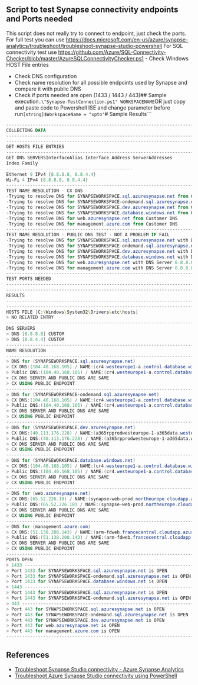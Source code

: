 ## Script to test Synapse connectivity endpoints and Ports needed

This script does not really try to connect to endpoint, just check the ports. For full test you can use https://docs.microsoft.com/en-us/azure/synapse-analytics/troubleshoot/troubleshoot-synapse-studio-powershell
For SQL connectivity test use https://github.com/Azure/SQL-Connectivity-Checker/blob/master/AzureSQLConnectivityChecker.ps1 - Check Windows HOST File entries
- Check DNS configuration
- Check name resolution for all possible endpoints used by Synapse and compare it with public DNS
- Check if ports needed are open (1433 / 1443 / 443)## Sample execution```
.\"Synapse-TestConnection.ps1" WORKSPACENAME
```OR just copy and paste code to Powershell ISE and change parameter before run```
[string]$WorkspaceName = "xpto"
```# Sample Results```
```powershell
------------------------------------------------------------------------------
COLLECTING DATA
------------------------------------------------------------------------------
----------------------------------------------------------------------------
GET HOSTS FILE ENTRIES
----------------------------------------------------------------------------
GET DNS SERVERSInterfaceAlias Interface Address ServerAddresses
Index Family
-------------- --------- ------- ---------------
Ethernet 9 IPv4 {8.8.8.8, 8.8.4.4}
Wi-Fi 4 IPv4 {8.8.8.8, 8.8.4.4}
----------------------------------------------------------------------------
TEST NAME RESOLUTION - CX DNS
-Trying to resolve DNS for SYNAPSEWORKSPACE.sql.azuresynapse.net from Customer DNS
-Trying to resolve DNS for SYNAPSEWORKSPACE-ondemand.sql.azuresynapse.net from Customer DNS
-Trying to resolve DNS for SYNAPSEWORKSPACE.dev.azuresynapse.net from Customer DNS
-Trying to resolve DNS for SYNAPSEWORKSPACE.database.windows.net from Customer DNS
-Trying to resolve DNS for web.azuresynapse.net from Customer DNS
-Trying to resolve DNS for management.azure.com from Customer DNS
----------------------------------------------------------------------------
TEST NAME RESOLUTION - PUBLIC DNS TEST - NOT A PROBLEM IF FAIL
-Trying to resolve DNS for SYNAPSEWORKSPACE.sql.azuresynapse.net with DNS Server 8.8.8.8
-Trying to resolve DNS for SYNAPSEWORKSPACE-ondemand.sql.azuresynapse.net with DNS Server 8.8.8.8
-Trying to resolve DNS for SYNAPSEWORKSPACE.dev.azuresynapse.net with DNS Server 8.8.8.8
-Trying to resolve DNS for SYNAPSEWORKSPACE.database.windows.net with DNS Server 8.8.8.8
-Trying to resolve DNS for web.azuresynapse.net with DNS Server 8.8.8.8
-Trying to resolve DNS for management.azure.com with DNS Server 8.8.8.8
----------------------------------------------------------------------------
TEST PORTS NEEDED
----------------------------------------------------------------------------
------------------------------------------------------------------------------
RESULTS
------------------------------------------------------------------------------
----------------------------------------------------------------------------
HOSTS FILE [C:\Windows\System32\Drivers\etc\hosts]
> NO RELATED ENTRY
----------------------------------------------------------------------------
DNS SERVERS
> DNS [8.8.8.8] CUSTOM
> DNS [8.8.4.4] CUSTOM
----------------------------------------------------------------------------
NAME RESOLUTION
----------------------------------------------------------------------------
> DNS for (SYNAPSEWORKSPACE.sql.azuresynapse.net)
> CX DNS:(104.40.168.105) / NAME:(cr4.westeurope1-a.control.database.windows.net)
> Public DNS:(104.40.168.105) / NAME:(cr4.westeurope1-a.control.database.windows.net)
> CX DNS SERVER AND PUBLIC DNS ARE SAME
> CX USING PUBLIC ENDPOINT
----------------------------------------------------------------------------
> DNS for (SYNAPSEWORKSPACE-ondemand.sql.azuresynapse.net)
> CX DNS:(104.40.168.105) / NAME:(cr4.westeurope1-a.control.database.windows.net)
> Public DNS:(104.40.168.105) / NAME:(cr4.westeurope1-a.control.database.windows.net)
> CX DNS SERVER AND PUBLIC DNS ARE SAME
> CX USING PUBLIC ENDPOINT
----------------------------------------------------------------------------
> DNS for (SYNAPSEWORKSPACE.dev.azuresynapse.net)
> CX DNS:(40.113.176.228) / NAME:(a365rpprodwesteurope-1-a365data.westeurope.cloudapp.azure.com)
> Public DNS:(40.113.176.228) / NAME:(a365rpprodwesteurope-1-a365data.westeurope.cloudapp.azure.com)
> CX DNS SERVER AND PUBLIC DNS ARE SAME
> CX USING PUBLIC ENDPOINT
----------------------------------------------------------------------------
> DNS for (SYNAPSEWORKSPACE.database.windows.net)
> CX DNS:(104.40.168.105) / NAME:(cr4.westeurope1-a.control.database.windows.net)
> Public DNS:(104.40.168.105) / NAME:(cr4.westeurope1-a.control.database.windows.net)
> CX DNS SERVER AND PUBLIC DNS ARE SAME
> CX USING PUBLIC ENDPOINT
----------------------------------------------------------------------------
> DNS for (web.azuresynapse.net)
> CX DNS:(65.52.226.18) / NAME:(synapse-web-prod.northeurope.cloudapp.azure.com)
> Public DNS:(65.52.226.18) / NAME:(synapse-web-prod.northeurope.cloudapp.azure.com)
> CX DNS SERVER AND PUBLIC DNS ARE SAME
> CX USING PUBLIC ENDPOINT
----------------------------------------------------------------------------
> DNS for (management.azure.com)
> CX DNS:(51.138.208.143) / NAME:(arm-fdweb.francecentral.cloudapp.azure.com)
> Public DNS:(51.138.208.143) / NAME:(arm-fdweb.francecentral.cloudapp.azure.com)
> CX DNS SERVER AND PUBLIC DNS ARE SAME
> CX USING PUBLIC ENDPOINT
----------------------------------------------------------------------------
PORTS OPEN
> 1433 --------------------------------------------------------------------
> Port 1433 for SYNAPSEWORKSPACE.sql.azuresynapse.net is OPEN
> Port 1433 for SYNAPSEWORKSPACE-ondemand.sql.azuresynapse.net is OPEN
> Port 1433 for SYNAPSEWORKSPACE.database.windows.net is OPEN
> 1443 --------------------------------------------------------------------
> Port 1443 for SYNAPSEWORKSPACE.sql.azuresynapse.net is OPEN
> Port 1443 for SYNAPSEWORKSPACE-ondemand.sql.azuresynapse.net is OPEN
> 443 ---------------------------------------------------------------------
> Port 443 for SYNAPSEWORKSPACE.sql.azuresynapse.net is OPEN
> Port 443 for SYNAPSEWORKSPACE-ondemand.sql.azuresynapse.net is OPEN
> Port 443 for SYNAPSEWORKSPACE.dev.azuresynapse.net is OPEN
> Port 443 for web.azuresynapse.net is OPEN
> Port 443 for management.azure.com is OPEN
------------------------------------------------------------------------------
```

## References
- [Troubleshoot Synapse Studio connectivity - Azure Synapse Analytics](https://github.com/Azure/SQL-Connectivity-Checker/blob/master/AzureSQLConnectivityChecker.ps1)
- [Troubleshoot Azure Synapse Studio connectivity using PowerShell](https://docs.microsoft.com/en-us/azure/synapse-analytics/troubleshoot/troubleshoot-synapse-studio-powershell)

